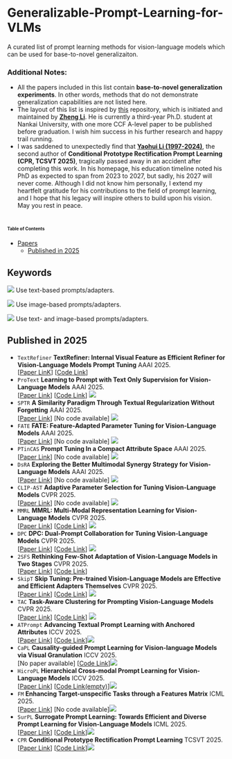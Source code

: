 # Generalizable-Prompt-Learning-for-VLMs
A curated list of prompt learning methods for vision-language models which can be used for base-to-novel generalizaiton.

### Additional Notes:
- All the papers included in this list contain **base-to-novel generalization experiments**. In other words, methods that do not demonstrate generalization capabilities are not listed here.
- The layout of this list is inspired by [this](https://github.com/zhengli97/Awesome-Prompt-Adapter-Learning-for-VLMs) repository, which is initiated and maintained by **[Zheng Li](https://zhengli97.github.io/)**. He is currently a third-year Ph.D. student at Nankai University, with one more CCF A-level paper to be published before graduation. I wish him success in his further research and happy trail running.
- I was saddened to unexpectedly find that **[Yaohui Li (1997-2024)](https://leonardo-lyh.github.io/)**, the second author of **Conditional Prototype Rectification Prompt Learning (CPR, TCSVT 2025)**, tragically passed away in an accident after completing this work. In his homepage, his education timeline noted his PhD as expected to span from 2023 to 2027, but sadly, his 2027 will never come. Although I did not know him personally, I extend my heartfelt gratitude for his contributions to the field of prompt learning, and I hope that his legacy will inspire others to build upon his vision. May you rest in peace.

# <div style="font-size: 10px;">Table of Contents</div>

- [Papers](#papers)
    - [Published in 2025](#Published-in-2025)

## Keywords
![](https://img.shields.io/badge/Text-green) Use text-based prompts/adapters.

![](https://img.shields.io/badge/Image-orange) Use image-based prompts/adapters.

![](https://img.shields.io/badge/Image--Text-blue) Use text- and image-based prompts/adapters.

## Published in 2025
- `TextRefiner` **TextRefiner: Internal Visual Feature as Efficient Refiner for Vision-Language Models Prompt Tuning**    AAAI 2025.     
[[Paper LinK](https://arxiv.org/abs/2412.08176)] [[Code Link](https://github.com/xjjxmu/TextRefiner)] 
- `ProText` **Learning to Prompt with Text Only Supervision for Vision-Language Models**    AAAI 2025.  
[[Paper Link](https://arxiv.org/abs/2401.02418)] [[Code Link](https://github.com/muzairkhattak/ProText)] ![](https://img.shields.io/badge/Text-green)
- `SPTR` **A Similarity Paradigm Through Textual Regularization Without Forgetting**    AAAI 2025.  
[[Paper Link](https://arxiv.org/abs/2502.14376)] [No code available] ![](https://img.shields.io/badge/Image--Text-blue)
- `FATE` **FATE: Feature-Adapted Parameter Tuning for Vision-Language Models**    AAAI 2025.  
[[Paper Link](https://ojs.aaai.org/index.php/AAAI/article/view/32975)] [No code available] ![](https://img.shields.io/badge/Text-green)
- `PTinCAS` **Prompt Tuning In a Compact Attribute Space**    AAAI 2025.  
[[Paper Link](https://ojs.aaai.org/index.php/AAAI/article/view/32365)] [No code available] ![](https://img.shields.io/badge/Text-green)
- `DsRA` **Exploring the Better Multimodal Synergy Strategy for Vision-Language Models**    AAAI 2025.  
[[Paper Link](https://ojs.aaai.org/index.php/AAAI/article/view/34372)] [No code available] ![](https://img.shields.io/badge/Image--Text-blue)
- `CLIP-AST` **Adaptive Parameter Selection for Tuning Vision-Language Models**    CVPR 2025.  
[[Paper Link](https://openaccess.thecvf.com/content/CVPR2025/papers/Zhang_Adaptive_Parameter_Selection_for_Tuning_Vision-Language_Models_CVPR_2025_paper.pdf)] [No code available] ![](https://img.shields.io/badge/Image--Text-blue)
- `MMRL` **MMRL: Multi-Modal Representation Learning for Vision-Language Models**    CVPR 2025.  
[[Paper Link](https://arxiv.org/abs/2503.08497)] [[Code Link](https://github.com/yunncheng/MMRL)] ![](https://img.shields.io/badge/Image--Text-blue)
- `DPC` **DPC: Dual-Prompt Collaboration for Tuning Vision-Language Models**    CVPR 2025.   
[[Paper Link](https://arxiv.org/abs/2503.13443)] [[Code Link](https://github.com/JREion/DPC)] ![](https://img.shields.io/badge/Text-green)   
- `2SFS` **Rethinking Few-Shot Adaptation of Vision-Language Models in Two Stages**    CVPR 2025.   
[[Paper Link](https://arxiv.org/abs/2503.11609)] [[Code Link](https://github.com/FarinaMatteo/rethinking_fewshot_vlms)]   
- `SkipT` **Skip Tuning: Pre-trained Vision-Language Models are Effective and Efficient Adapters Themselves**    CVPR 2025.    
[[Paper Link](https://arxiv.org/abs/2412.11509)] [[Code Link](https://github.com/Koorye/SkipTuning)]  ![](https://img.shields.io/badge/Image--Text-blue)
- `TAC` **Task-Aware Clustering for Prompting Vision-Language Models**    CVPR 2025.   
[[Paper Link](https://openaccess.thecvf.com/content/CVPR2025/papers/Hao_Task-Aware_Clustering_for_Prompting_Vision-Language_Models_CVPR_2025_paper.pdf)] [[Code Link](https://github.com/FushengHao/TAC)] ![](https://img.shields.io/badge/Image--Text-blue)     
- `ATPrompt` **Advancing Textual Prompt Learning with Anchored Attributes**    ICCV 2025.   
[[Paper Link](https://arxiv.org/abs/2412.09442)] [[Code Link](https://github.com/zhengli97/ATPrompt)]![](https://img.shields.io/badge/Text-green)
- `CaPL` **Causality-guided Prompt Learning for Vision-language Models via Visual Granulation**    ICCV 2025.   
[No paper available] [[Code Link](https://github.com/GaoMY-521/CaPL_Code)]![](https://img.shields.io/badge/Image--Text-blue)
- `HicroPL` **Hierarchical Cross-modal Prompt Learning for Vision-Language Models**    ICCV 2025.   
[[Paper Link](https://arxiv.org/abs/2507.14976)] [[Code Link(empty)](https://github.com/zzeoZheng/HiCroPL)]![](https://img.shields.io/badge/Image--Text-blue)
- `FM` **Enhancing Target-unspecific Tasks through a Features Matrix**    ICML 2025.   
[[Paper Link](https://arxiv.org/abs/2505.03414)] [No code available]![](https://img.shields.io/badge/Text-Green)
- `SurPL` **Surrogate Prompt Learning: Towards Efficient and Diverse Prompt Learning for Vision-Language Models**    ICML 2025.   
[[Paper Link](https://openreview.net/pdf?id=zjG9GRG462)] [[Code Link](https://github.com/llcllc1997/SurPL)]![](https://img.shields.io/badge/Image--Text-blue)
- `CPR` **Conditional Prototype Rectification Prompt Learning**    TCSVT 2025.   
[[Paper Link](https://ieeexplore.ieee.org/abstract/document/11069290)] [[Code Link](https://github.com/chenhaoxing/CPR)]![](https://img.shields.io/badge/Image--Text-blue)  

